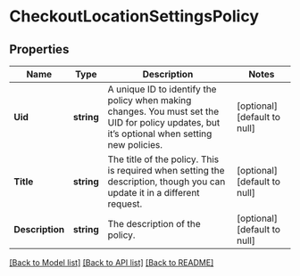 # CheckoutLocationSettingsPolicy

## Properties
Name | Type | Description | Notes
------------ | ------------- | ------------- | -------------
**Uid** | **string** | A unique ID to identify the policy when making changes. You must set the UID for policy updates, but it’s optional when setting new policies. | [optional] [default to null]
**Title** | **string** | The title of the policy. This is required when setting the description, though you can update it in a different request. | [optional] [default to null]
**Description** | **string** | The description of the policy. | [optional] [default to null]

[[Back to Model list]](../README.md#documentation-for-models) [[Back to API list]](../README.md#documentation-for-api-endpoints) [[Back to README]](../README.md)


